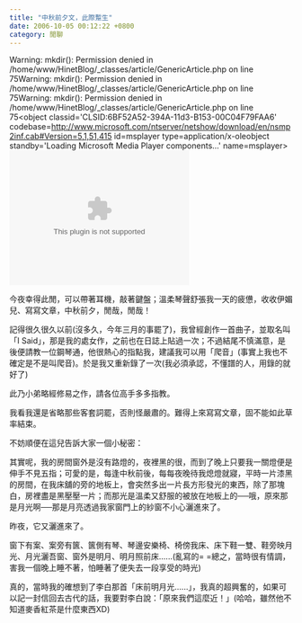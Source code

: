 ```yaml
---
title: "中秋前夕文，此際蹔生"
date: 2006-10-05 00:12:22 +0800
category: 閒聊
---
```

Warning: mkdir(): Permission denied in /home/www/HinetBlog/_classes/article/GenericArticle.php on line 75Warning: mkdir(): Permission denied in /home/www/HinetBlog/_classes/article/GenericArticle.php on line 75Warning: mkdir(): Permission denied in /home/www/HinetBlog/_classes/article/GenericArticle.php on line 75<object classid='CLSID:6BF52A52-394A-11d3-B153-00C04F79FAA6' codebase=http://www.microsoft.com/ntserver/netshow/download/en/nsmp2inf.cab#Version=5,1,51,415  id=msplayer type=application/x-oleobject  standby='Loading Microsoft Media Player components...' name=msplayer>						  <param name='AllowChangeDisplaySize' value='1'>						  <param name='AutoStart' value='1'>						  <param name='AutoSize' value='0'>						  <param name='AnimationAtStart' value='1'>						  <param name='ClickToPlay' value='1'>						  <param name='EnableContextMenu' value='0'>						  <param name='EnablePositionControls' value='1'>						  <param name='EnableFullScreenControls' value='1'>						  <param name='URL' value='/8403554.mp3'>						  <param name='ShowControls' value='1'>						  <param name='ShowAudioControls' value='1'>						  <param name='ShowDisplay' value='0'>						  <param name='ShowGotoBar' value='0'>						  <param name='ShowPositionControls' value='1'>						  <param name='ShowStatusBar' value='1'>						  <param name='ShowTracker' value='1'>						  						  <embed src='/8403554.mp3'						  		  type='video/x-ms-wmv' 								  width='320' height='240' 								  autoStart='1' showControls='0'						 		  AutoSize='0'						 		  AnimationAtStart='1'								  ClickToPlay='1'								  EnableContextMenu='0'								  EnablePositionControls='1'								  EnableFullScreenControls='1'						  		  ShowControls='1'								  ShowAudioControls='1'								  ShowDisplay='0'								  ShowGotoBar='0'								  ShowPositionControls='1'								  ShowStatusBar='1'								  ShowTracker='1'								  								  ></embed>						  						  						</object><p>今夜幸得此閒，可以帶著耳機，敲著鍵盤；溫柔琴聲舒張我一天的疲憊，收收伊媚兒、寫寫文章，中秋前夕，閒哉，閒哉！</p><p>記得很久很久以前(沒多久，今年三月的事罷了)，我曾經創作一首曲子，並取名叫「I Said」，那是我的處女作，之前也在日誌上貼過一次；不過結尾不慎滿意，是後便請教一位鋼琴通，他很熱心的指點我，建議我可以用「爬音」(事實上我也不確定是不是叫爬音)。於是我又重新錄了一次(我必須承認，不懂譜的人，用錄的就好了)</p><p>此乃小弟略經修易之作，請各位高手多多指教。</p><p>我看我還是省略那些客套詞罷，否則怪嚴肅的。難得上來寫寫文章，固不能如此草率結束。</p><p>不妨順便在這兒告訴大家一個小秘密：</p><p>其實呢，我的房間窗外是沒有路燈的，夜裡黑的很，而到了晚上只要我一關燈便是伸手不見五指；可愛的是，每逢中秋前後，每每夜晚待我熄燈就寢，平時一片漆黑的房間，在我床舖的旁的地板上，會突然多出一片長方形發光的東西，除了那塊白，房裡盡是黑壓壓一片；而那光是溫柔又舒服的被放在地板上的──哦，原來那是月光啊──那是月亮透過我家窗門上的紗窗不小心灑進來了。</p><p>昨夜，它又灑進來了。</p><p>窗下有案、案旁有篋、篋側有琴、琴邊安樂椅、椅傍我床、床下鞋一雙、鞋旁映月光、月光灑吾窗、窗外是明月、明月照前床......(亂寫的= =總之，當時很有情調，害我一個晚上睡不著，怕睡著了便失去一段享受的時光)</p><p>真的，當時我的確想到了李白那首「床前明月光......」，我真的超興奮的，如果可以記一封信回去古代的話，我要對李白說：「原來我們這麼近！」(哈哈，雖然他不知道麥香紅茶是什麼東西XD)</p>
